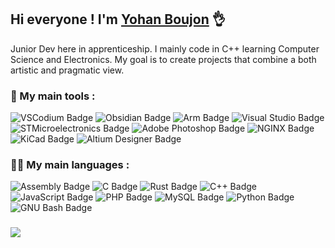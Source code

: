<h2>Hi everyone ! I'm <a href="https://etheryo.fr/">Yohan Boujon</a> 👌</h2>
<p>Junior Dev here in apprenticeship. I mainly code in C++ learning Computer Science and Electronics. My goal is to create projects that combine a both artistic and pragmatic view.</p>
<h3>🔧 My main tools :</h3>
<p>
  <img src="https://img.shields.io/badge/VSCodium-2F80ED?logo=vscodium&logoColor=fff&style=flat-square" alt="VSCodium Badge">
  <img src="https://img.shields.io/badge/Obsidian-483699?logo=obsidian&logoColor=fff&style=flat-square" alt="Obsidian Badge">
  <img src="https://img.shields.io/badge/Keil uVision-0091BD?logo=arm&logoColor=fff&style=flat-square" alt="Arm Badge">
  <img src="https://img.shields.io/badge/Visual%20Studio-5C2D91?logo=visualstudio&logoColor=fff&style=flat-square" alt="Visual Studio Badge">
  <img src="https://img.shields.io/badge/STM32 Cube IDE-03234B?logo=stmicroelectronics&logoColor=fff&style=flat-square" alt="STMicroelectronics Badge">
  <img src="https://img.shields.io/badge/Adobe%20Photoshop-31A8FF?logo=adobephotoshop&logoColor=fff&style=flat-square" alt="Adobe Photoshop Badge">
  <img src="https://img.shields.io/badge/NGINX-009639?logo=nginx&logoColor=fff&style=flat-square" alt="NGINX Badge">
  <img src="https://img.shields.io/badge/KiCad-314CB0?logo=kicad&logoColor=fff&style=flat-square" alt="KiCad Badge">
  <img src="https://img.shields.io/badge/Altium%20Designer-A5915F?logo=altiumdesigner&logoColor=fff&style=flat-square" alt="Altium Designer Badge">
</p>
<h3>👨‍💻 My main languages :</h3>
<p>
  <img src="https://img.shields.io/badge/Assembly-D1AB66?logo=assemblyscript&logoColor=fff&style=flat-square" alt="Assembly Badge">
  <img src="https://img.shields.io/badge/C-A8B9CC?logo=c&logoColor=fff&style=flat-square" alt="C Badge">
  <img src="https://img.shields.io/badge/Rust-000?logo=rust&logoColor=fff&style=flat-square" alt="Rust Badge">
  <img src="https://img.shields.io/badge/C%2B%2B-00599C?logo=cplusplus&logoColor=fff&style=flat-square" alt="C++ Badge">
  <img src="https://img.shields.io/badge/JavaScript-F7DF1E?logo=javascript&logoColor=000&style=flat-square" alt="JavaScript Badge">
  <img src="https://img.shields.io/badge/PHP-777BB4?logo=php&logoColor=fff&style=flat-square" alt="PHP Badge">
  <img src="https://img.shields.io/badge/MySQL-4479A1?logo=mysql&logoColor=fff&style=flat-square" alt="MySQL Badge">
  <img src="https://img.shields.io/badge/Python-3776AB?logo=python&logoColor=fff&style=flat-square" alt="Python Badge">
  <img src="https://img.shields.io/badge/GNU%20Bash-4EAA25?logo=gnubash&logoColor=fff&style=flat-square" alt="GNU Bash Badge">
</p>
<h3></h3>
<picture>
  <source
    srcset="https://github-readme-stats.vercel.app/api/top-langs/?username=yoboujon&layout=compact&hide=Roff&theme=dark"
    media="(prefers-color-scheme: dark)"
  />
  <source
    srcset="https://github-readme-stats.vercel.app/api/top-langs/?username=yoboujon&layout=compact&hide=Roff"
    media="(prefers-color-scheme: light), (prefers-color-scheme: no-preference)"
  />
  <img src="https://github-readme-stats.vercel.app/api/top-langs/?username=yoboujon&layout=compact&hide=Roff" />
</picture>
